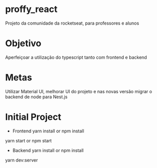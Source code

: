 # proffy_react

Projeto da comunidade da rocketseat, para professores e alunos

# Objetivo

Aperfeiçoar a utilização do typescript tanto com frontend e backend

# Metas
Utilizar Material UI, melhorar UI do projeto e nas novas versão migrar o backend de node para Nest.js

# Initial Project

- Frontend
yarn install or npm install

yarn start or npm start

- Backend
yarn install or npm install

yarn dev:server

